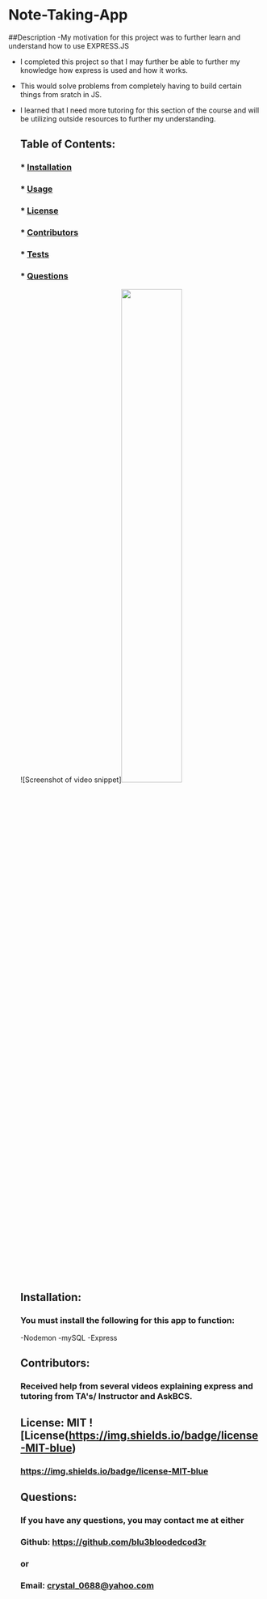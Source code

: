   # Note-Taking-App

  ##Description
-My motivation for this project was to further learn and understand how to use EXPRESS.JS
- I completed this project so that I may further be able to further my knowledge how express is used and how it works.
- This would solve problems from completely having to build certain things from sratch in JS.
- I learned that I need more tutoring for this section of the course and will be utilizing outside resources to further my understanding.

  ## Table of Contents:
  ###  * [Installation](#installation)
  ###  * [Usage](#usage)
  ###  * [License](#license)
  ###  * [Contributors](#contribution)
  ###  * [Tests](#test)
  ###  * [Questions](#questions)

  ![Screenshot of video snippet]<a href='https://bootcampspot.instructuremedia.com/embed/1f68ffb4-3bb1-4e3b-b29d-20e38879d41a' rel='nofollow'><img src='readmescreenshotch11' width='50%' style='max-width: 100%'></a>

  ## Installation:
  ### You must install the following for this app to function:

  -Nodemon
  -mySQL
  -Express
 
  
  ## Contributors:
  ### Received help from several videos explaining express and tutoring from TA's/ Instructor and AskBCS.

  ## License: MIT  ![License(https://img.shields.io/badge/license-MIT-blue)
  ### https://img.shields.io/badge/license-MIT-blue
  
  ## Questions:
  ### If you have any questions, you may contact me at either
  ### Github: https://github.com/blu3bloodedcod3r
  ### or
  ### Email: crystal_0688@yahoo.com